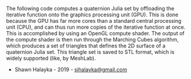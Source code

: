 The following code computes a quaternion Julia set by offloading the iterative function onto the graphics processing unit (GPU). This is done because the GPU has far more cores than a standard central processing unit (CPU), and can thus run more copies of the iterative function at once. This is accomplished by using an OpenGL compute shader. The output of the compute shader is then run through the Marching Cubes algorithm, which produces a set of triangles that defines the 2D surface of a quaternion Julia set. This triangle set is saved to STL format, which is widely supported (like, by MeshLab).

- Shawn Halayka - 2019 - sjhalayka@gmail.com
